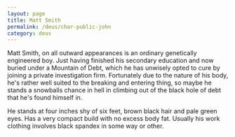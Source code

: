 ```yaml
---
layout: page
title: Matt Smith
permalink: /deus/char-public-john
category: deus
---
```

Matt Smith, on all outward appearances is an ordinary genetically engineered boy.  Just having finished his secondary education and now buried under a Mountain of Debt, which he has unwisely opted to cure by joining a private investigation firm.  Fortunately due to the nature of his body, he's rather well suited to the breaking and entering thing, so maybe he stands a snowballs chance in hell in climbing out of the black hole of debt that he's found himself in.

He stands at four inches shy of six feet, brown black hair and pale green eyes.  Has a very compact build with no excess body fat.  Usually his work clothing involves black spandex in some way or other.

